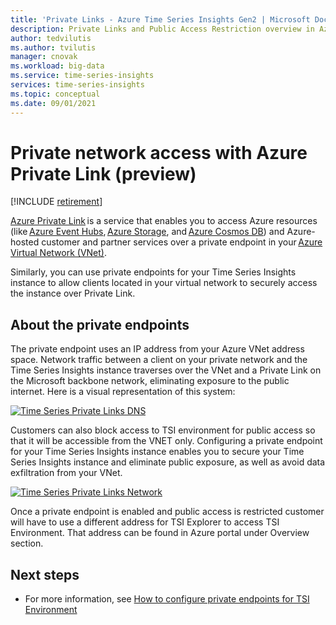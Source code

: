 ```yaml
---
title: 'Private Links - Azure Time Series Insights Gen2 | Microsoft Docs'
description: Private Links and Public Access Restriction overview in Azure Time Series Insights Gen2.
author: tedvilutis
ms.author: tvilutis
manager: cnovak
ms.workload: big-data
ms.service: time-series-insights
services: time-series-insights
ms.topic: conceptual
ms.date: 09/01/2021
---
```


# Private network access with Azure Private Link (preview) 

[!INCLUDE [retirement](../../includes/tsi-retirement.md)]

[Azure Private Link](../private-link/private-link-overview.md) is a service that enables you to access Azure resources (like [Azure Event Hubs](../event-hubs/event-hubs-about.md), [Azure Storage](../storage/common/storage-introduction.md), and [Azure Cosmos DB](../cosmos-db/introduction.md)) and Azure-hosted customer and partner services over a private endpoint in your [Azure Virtual Network (VNet)](../virtual-network/virtual-networks-overview.md). 

Similarly, you can use private endpoints for your Time Series Insights instance to allow clients located in your virtual network to securely access the instance over Private Link. 

## About the private endpoints

The private endpoint uses an IP address from your Azure VNet address space. Network traffic between a client on your private network and the Time Series Insights instance traverses over the VNet and a Private Link on the Microsoft backbone network, eliminating exposure to the public internet. Here is a visual representation of this system: 

[![Time Series Private Links DNS](media/private-links/tsi-dns.png)](media/private-links/tsi-dns.png#lightbox)

Customers can also block access to TSI environment for public access so that it will be accessible from the VNET only. Configuring a private endpoint for your Time Series Insights instance enables you to secure your Time Series Insights instance and eliminate public exposure, as well as avoid data exfiltration from your VNet. 

[![Time Series Private Links Network](media/private-links/tsi-network-access.png)](media/private-links/tsi-network-access.png#lightbox)

Once a private endpoint is enabled and public access is restricted customer will have to use a different address for TSI Explorer to access TSI Environment. That address can be found in Azure portal under Overview section. 

## Next steps

* For more information, see [How to configure private endpoints for TSI Environment](./how-to-private-links.md)